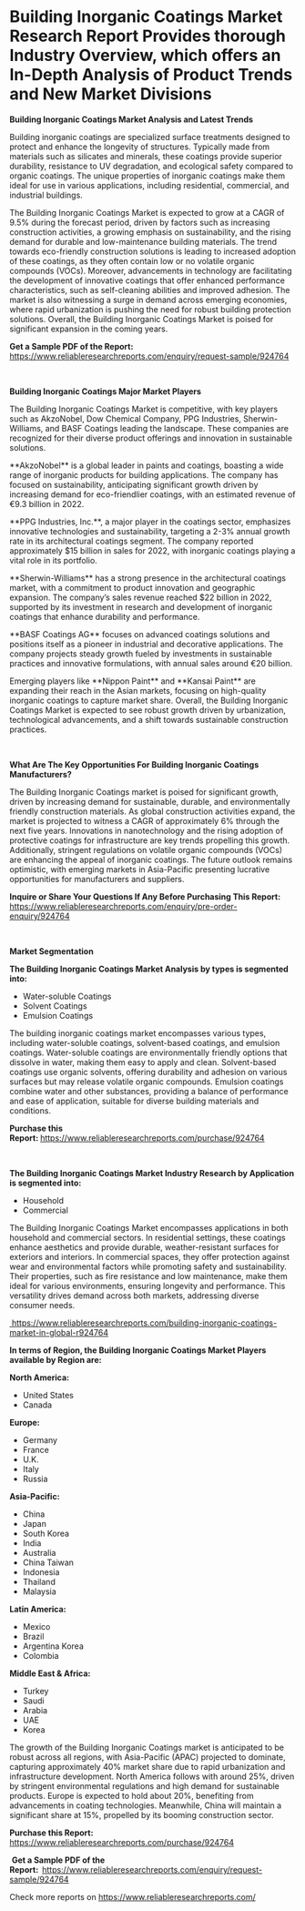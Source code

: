 <p><h1>Building Inorganic Coatings Market Research Report Provides thorough Industry Overview, which offers an In-Depth Analysis of Product Trends and New Market Divisions</h1></p><p><strong>Building Inorganic Coatings Market Analysis and Latest Trends</strong></p>
<p><p>Building inorganic coatings are specialized surface treatments designed to protect and enhance the longevity of structures. Typically made from materials such as silicates and minerals, these coatings provide superior durability, resistance to UV degradation, and ecological safety compared to organic coatings. The unique properties of inorganic coatings make them ideal for use in various applications, including residential, commercial, and industrial buildings.</p><p>The Building Inorganic Coatings Market is expected to grow at a CAGR of 9.5% during the forecast period, driven by factors such as increasing construction activities, a growing emphasis on sustainability, and the rising demand for durable and low-maintenance building materials. The trend towards eco-friendly construction solutions is leading to increased adoption of these coatings, as they often contain low or no volatile organic compounds (VOCs). Moreover, advancements in technology are facilitating the development of innovative coatings that offer enhanced performance characteristics, such as self-cleaning abilities and improved adhesion. The market is also witnessing a surge in demand across emerging economies, where rapid urbanization is pushing the need for robust building protection solutions. Overall, the Building Inorganic Coatings Market is poised for significant expansion in the coming years.</p></p>
<p><strong>Get a Sample PDF of the Report:&nbsp;</strong> <a href="https://www.reliableresearchreports.com/enquiry/request-sample/924764?utm_campaign=3210&utm_medium=2&utm_source=Github&utm_content=ia&utm_term=24032025&utm_id=building-inorganic-coatings">https://www.reliableresearchreports.com/enquiry/request-sample/924764</a></p>
<p>&nbsp;</p>
<p><strong>Building Inorganic Coatings Major Market Players</strong></p>
<p><p>The Building Inorganic Coatings Market is competitive, with key players such as AkzoNobel, Dow Chemical Company, PPG Industries, Sherwin-Williams, and BASF Coatings leading the landscape. These companies are recognized for their diverse product offerings and innovation in sustainable solutions.</p><p>**AkzoNobel** is a global leader in paints and coatings, boasting a wide range of inorganic products for building applications. The company has focused on sustainability, anticipating significant growth driven by increasing demand for eco-friendlier coatings, with an estimated revenue of €9.3 billion in 2022.</p><p>**PPG Industries, Inc.**, a major player in the coatings sector, emphasizes innovative technologies and sustainability, targeting a 2-3% annual growth rate in its architectural coatings segment. The company reported approximately $15 billion in sales for 2022, with inorganic coatings playing a vital role in its portfolio.</p><p>**Sherwin-Williams** has a strong presence in the architectural coatings market, with a commitment to product innovation and geographic expansion. The company’s sales revenue reached $22 billion in 2022, supported by its investment in research and development of inorganic coatings that enhance durability and performance.</p><p>**BASF Coatings AG** focuses on advanced coatings solutions and positions itself as a pioneer in industrial and decorative applications. The company projects steady growth fueled by investments in sustainable practices and innovative formulations, with annual sales around €20 billion.</p><p>Emerging players like **Nippon Paint** and **Kansai Paint** are expanding their reach in the Asian markets, focusing on high-quality inorganic coatings to capture market share. Overall, the Building Inorganic Coatings Market is expected to see robust growth driven by urbanization, technological advancements, and a shift towards sustainable construction practices.</p></p>
<p>&nbsp;</p>
<p><strong>What Are The Key Opportunities For Building Inorganic Coatings Manufacturers?</strong></p>
<p><p>The Building Inorganic Coatings market is poised for significant growth, driven by increasing demand for sustainable, durable, and environmentally friendly construction materials. As global construction activities expand, the market is projected to witness a CAGR of approximately 6% through the next five years. Innovations in nanotechnology and the rising adoption of protective coatings for infrastructure are key trends propelling this growth. Additionally, stringent regulations on volatile organic compounds (VOCs) are enhancing the appeal of inorganic coatings. The future outlook remains optimistic, with emerging markets in Asia-Pacific presenting lucrative opportunities for manufacturers and suppliers.</p></p>
<p><strong>Inquire or Share Your Questions If Any Before Purchasing This Report:</strong> <a href="https://www.reliableresearchreports.com/enquiry/pre-order-enquiry/924764?utm_campaign=3210&utm_medium=2&utm_source=Github&utm_content=ia&utm_term=24032025&utm_id=building-inorganic-coatings">https://www.reliableresearchreports.com/enquiry/pre-order-enquiry/924764</a></p>
<p>&nbsp;</p>
<p><strong>Market Segmentation</strong></p>
<p><strong>The Building Inorganic Coatings Market Analysis by types is segmented into:</strong></p>
<p><ul><li>Water-soluble Coatings</li><li>Solvent Coatings</li><li>Emulsion Coatings</li></ul></p>
<p><p>The building inorganic coatings market encompasses various types, including water-soluble coatings, solvent-based coatings, and emulsion coatings. Water-soluble coatings are environmentally friendly options that dissolve in water, making them easy to apply and clean. Solvent-based coatings use organic solvents, offering durability and adhesion on various surfaces but may release volatile organic compounds. Emulsion coatings combine water and other substances, providing a balance of performance and ease of application, suitable for diverse building materials and conditions.</p></p>
<p><strong>Purchase this Report:&nbsp;</strong><a href="https://www.reliableresearchreports.com/purchase/924764?utm_campaign=3210&utm_medium=2&utm_source=Github&utm_content=ia&utm_term=24032025&utm_id=building-inorganic-coatings">https://www.reliableresearchreports.com/purchase/924764</a></p>
<p>&nbsp;</p>
<p><strong>The Building Inorganic Coatings Market Industry Research by Application is segmented into:</strong></p>
<p><ul><li>Household</li><li>Commercial</li></ul></p>
<p><p>The Building Inorganic Coatings Market encompasses applications in both household and commercial sectors. In residential settings, these coatings enhance aesthetics and provide durable, weather-resistant surfaces for exteriors and interiors. In commercial spaces, they offer protection against wear and environmental factors while promoting safety and sustainability. Their properties, such as fire resistance and low maintenance, make them ideal for various environments, ensuring longevity and performance. This versatility drives demand across both markets, addressing diverse consumer needs.</p></p>
<p><a href="https://www.reliableresearchreports.com/building-inorganic-coatings-market-in-global-r924764?utm_campaign=3210&utm_medium=2&utm_source=Github&utm_content=ia&utm_term=24032025&utm_id=building-inorganic-coatings">&nbsp;https://www.reliableresearchreports.com/building-inorganic-coatings-market-in-global-r924764</a></p>
<p><strong>In terms of Region, the Building Inorganic Coatings Market Players available by Region are:</strong></p>
<p>
    <p> <strong> North America: </strong>
        <ul>
            <li>United States</li>
            <li>Canada</li>
        </ul>
        </p> 
    <p> <strong> Europe: </strong>
        <ul>
            <li>Germany</li>
            <li>France</li>
            <li>U.K.</li>
            <li>Italy</li>
            <li>Russia</li>
        </ul>
        </p> 
    <p> <strong> Asia-Pacific: </strong>
        <ul>
            <li>China</li>
            <li>Japan</li>
            <li>South Korea</li>
            <li>India</li>
            <li>Australia</li>
            <li>China Taiwan</li>
            <li>Indonesia</li>
            <li>Thailand</li>
            <li>Malaysia</li>
        </ul>
        </p> 
    <p> <strong> Latin America: </strong>
        <ul>
            <li>Mexico</li>
            <li>Brazil</li>
            <li>Argentina Korea</li>
            <li>Colombia</li>
        </ul>
        </p> 
    <p> <strong> Middle East & Africa: </strong>
        <ul>
            <li>Turkey</li>
            <li>Saudi</li>
            <li>Arabia</li>
            <li>UAE</li>
            <li>Korea</li>
        </ul>
    </p>
    </p>
<p><p>The growth of the Building Inorganic Coatings market is anticipated to be robust across all regions, with Asia-Pacific (APAC) projected to dominate, capturing approximately 40% market share due to rapid urbanization and infrastructure development. North America follows with around 25%, driven by stringent environmental regulations and high demand for sustainable products. Europe is expected to hold about 20%, benefiting from advancements in coating technologies. Meanwhile, China will maintain a significant share at 15%, propelled by its booming construction sector.</p></p>
<p><strong>Purchase this Report: </strong><a href="https://www.reliableresearchreports.com/purchase/924764?utm_campaign=3210&utm_medium=2&utm_source=Github&utm_content=ia&utm_term=24032025&utm_id=building-inorganic-coatings">https://www.reliableresearchreports.com/purchase/924764</a></p>
<p>&nbsp;<strong>Get a Sample PDF of the Report:&nbsp;&nbsp;</strong><a href="https://www.reliableresearchreports.com/enquiry/request-sample/924764?utm_campaign=3210&utm_medium=2&utm_source=Github&utm_content=ia&utm_term=24032025&utm_id=building-inorganic-coatings">https://www.reliableresearchreports.com/enquiry/request-sample/924764</a></p>
<p><strong></strong></p>
<p>Check more reports on <a href="https://www.reliableresearchreports.com/?utm_campaign=3210&utm_medium=2&utm_source=Github&utm_content=ia&utm_term=24032025&utm_id=building-inorganic-coatings">https://www.reliableresearchreports.com/</a></p>